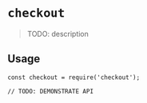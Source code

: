 # `checkout`

> TODO: description

## Usage

```
const checkout = require('checkout');

// TODO: DEMONSTRATE API
```
